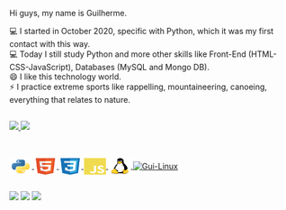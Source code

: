 Hi guys, my name is Guilherme.

💻 I started in October 2020, specific with Python, which it was my first contact with this way.                            
💻 Today I still study Python and more other skills like Front-End (HTML-CSS-JavaScript), Databases (MySQL and Mongo DB).                       
😄 I like this technology world.                      
⚡ I practice extreme sports like rappelling, mountaineering, canoeing, everything that relates to nature.

   ##

<div>
  <a href="https://github.com/guilhmrodrigues">
  <img height="180em" src="https://github-readme-stats.vercel.app/api?username=guilhmrodrigues&show_icons=true&theme=algolia&include_all_commits=true&count_private=true"/>
  <img height="180em" src="https://github-readme-stats.vercel.app/api/top-langs/?username=guilhmrodrigues&layout=compact&langs_count=7&theme=algolia"/>
</div>

  ##

<div style="display: inline_block"><br>
  <img align="center" alt="Gui-Python" height="30" width="40" src="https://raw.githubusercontent.com/devicons/devicon/master/icons/python/python-original.svg">
  <img align="center" alt="Gui-HTML" height="30" width="40" src="https://raw.githubusercontent.com/devicons/devicon/master/icons/html5/html5-original.svg">
  <img align="center" alt="Gui-CSS" height="30" width="40" src="https://raw.githubusercontent.com/devicons/devicon/master/icons/css3/css3-original.svg">
  <img align="center" alt="Gui-Js" height="30" width="40" src="https://raw.githubusercontent.com/devicons/devicon/master/icons/javascript/javascript-plain.svg">
  <img align="center" alt="Gui-Linux" height="30" width="40" src="https://raw.githubusercontent.com/devicons/devicon/master/icons/linux/linux-original.svg">
  <img align="center" alt="Gui-Linux" height="60" width="70" src="https://cdn.jsdelivr.net/gh/devicons/devicon/icons/mysql/mysql-original-wordmark.svg">
</div>

  ##

<div>
  <a href="https://instagram.com/guilhmgr"><img src="https://img.shields.io/badge/Instagram-E4405F?style=for-the-badge&logo=instagram&logoColor=white" target="_blank" ></a>
  <a href = "mailto:guim3x.82@gmail.com"><img src="https://img.shields.io/badge/Gmail-D14836?style=for-the-badge&logo=gmail&logoColor=white" target="_blank" ></a>
 <a href = "https://www.linkedin.com/in/guilherme-rodrigues-756661223/"><img src="https://img.shields.io/badge/LinkedIn-0077B5?style=for-the-badge&logo=linkedin&logoColor=white" target="_blank" ></a>
</div>
